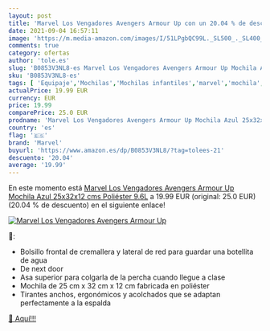 ```yaml
---
layout: post
title: 'Marvel Los Vengadores Avengers Armour Up con un 20.04 % de descuento'
date: 2021-09-04 16:57:11
image: 'https://m.media-amazon.com/images/I/51LPgbQC99L._SL500_._SL400_.jpg'
comments: true
category: ofertas
author: 'tole.es'
slug: 'B0853V3NL8-es Marvel Los Vengadores Avengers Armour Up Mochila Azul...'
sku: 'B0853V3NL8-es'
tags: [ 'Equipaje','Mochilas','Mochilas infantiles','marvel','mochila', ]
actualPrice: 19.99 EUR
currency: EUR
price: 19.99
comparePrice: 25.0 EUR
prodname: 'Marvel Los Vengadores Avengers Armour Up Mochila Azul 25x32x12 cms Poliéster 9.6L'
country: 'es'
flag: '🇪🇸'
brand: 'Marvel'
buyurl: 'https://www.amazon.es/dp/B0853V3NL8/?tag=tolees-21'
descuento: '20.04'
average: '19.99'
---
```


En este momento está [Marvel Los Vengadores Avengers Armour Up Mochila Azul 25x32x12 cms Poliéster 9.6L](https://www.amazon.es/dp/B0853V3NL8/?tag=tolees-21) a 19.99 EUR (original: 25.0 EUR) (20.04 %  de descuento) en el siguiente enlace!

[![Marvel Los Vengadores Avengers Armour Up](https://m.media-amazon.com/images/I/51LPgbQC99L._SL500_._SL400_.jpg)](https://www.amazon.es/dp/B0853V3NL8/?tag=tolees-21)

🔎:

- Bolsillo frontal de cremallera y lateral de red para guardar una botellita de agua
- De next door
- Asa superior para colgarla de la percha cuando llegue a clase
- Mochila de 25 cm x 32 cm x 12 cm fabricada en poliéster
- Tirantes anchos, ergonómicos y acolchados que se adaptan perfectamente a la espalda

[🛒 Aquí!!!](https://www.amazon.es/dp/B0853V3NL8/?tag=tolees-21)

